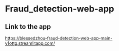 # Fraud_detection-web-app

## Link to the app


https://blessedzhou-fraud-detection-web-app-main-v1ottg.streamlitapp.com/
